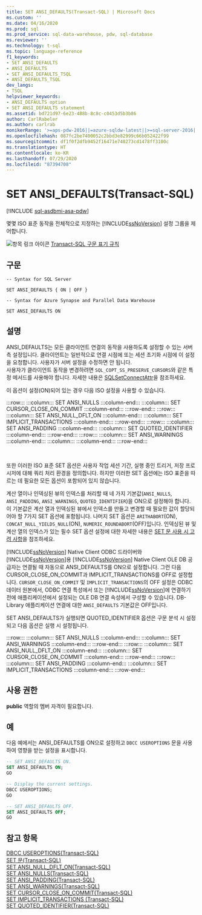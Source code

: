 ```yaml
---
title: SET ANSI_DEFAULTS(Transact-SQL) | Microsoft Docs
ms.custom: ''
ms.date: 04/16/2020
ms.prod: sql
ms.prod_service: sql-data-warehouse, pdw, sql-database
ms.reviewer: ''
ms.technology: t-sql
ms.topic: language-reference
f1_keywords:
- SET ANSI_DEFAULTS
- ANSI_DEFAULTS
- SET_ANSI_DEFAULTS_TSQL
- ANSI_DEFAULTS_TSQL
dev_langs:
- TSQL
helpviewer_keywords:
- ANSI_DEFAULTS option
- SET ANSI_DEFAULTS statement
ms.assetid: bd721d97-6e23-488b-8c8c-c0453d5b3b86
author: CarlRabeler
ms.author: carlrab
monikerRange: '>=aps-pdw-2016||=azure-sqldw-latest||>=sql-server-2016||=sqlallproducts-allversions||>=sql-server-linux-2017||=azuresqldb-mi-current'
ms.openlocfilehash: 087fc2be7400052c2bbd3e82999c66b052422f99
ms.sourcegitcommit: df1f0f2dfb9452f16471e740273cd1478ff3100c
ms.translationtype: HT
ms.contentlocale: ko-KR
ms.lasthandoff: 07/29/2020
ms.locfileid: "87394708"
---
```

# <a name="set-ansi_defaults-transact-sql"></a>SET ANSI_DEFAULTS(Transact-SQL)
[!INCLUDE [sql-asdbmi-asa-pdw](../../includes/applies-to-version/sql-asdbmi-asa-pdw.md)]

  몇몇 ISO 표준 동작을 전체적으로 지정하는 [!INCLUDE[ssNoVersion](../../includes/ssnoversion-md.md)] 설정 그룹을 제어합니다.  
  
 ![항목 링크 아이콘](../../database-engine/configure-windows/media/topic-link.gif "항목 링크 아이콘") [Transact-SQL 구문 표기 규칙](../../t-sql/language-elements/transact-sql-syntax-conventions-transact-sql.md)  

## <a name="syntax"></a>구문

```syntaxsql
-- Syntax for SQL Server

SET ANSI_DEFAULTS { ON | OFF }
```

```syntaxsql
-- Syntax for Azure Synapse and Parallel Data Warehouse

SET ANSI_DEFAULTS ON
```

## <a name="remarks"></a>설명  
ANSI_DEFAULTS는 모든 클라이언트 연결의 동작을 사용하도록 설정할 수 있는 서버 측 설정입니다. 클라이언트는 일반적으로 연결 시점에 또는 세션 초기화 시점에 이 설정을 요청합니다. 사용자가 서버 설정을 수정하면 안 됩니다.   
사용자가 클라이언트 동작을 변경하려면 `SQL_COPT_SS_PRESERVE_CURSORS`와 같은 특정 메서드를 사용해야 합니다. 자세한 내용은 [SQLSetConnectAttr](../../relational-databases/native-client-odbc-api/sqlsetconnectattr.md)을 참조하세요.
  
이 옵션이 설정(ON)되어 있는 경우 다음 ISO 설정을 사용할 수 있습니다.  
  
:::row:::
    :::column:::
        SET ANSI_NULLS
    :::column-end:::
    :::column:::
        SET CURSOR_CLOSE_ON_COMMIT
    :::column-end:::
:::row-end:::
:::row:::
    :::column:::
        SET ANSI_NULL_DFLT_ON
    :::column-end:::
    :::column:::
        SET IMPLICIT_TRANSACTIONS
    :::column-end:::
:::row-end:::
:::row:::
    :::column:::
        SET ANSI_PADDING
    :::column-end:::
    :::column:::
        SET QUOTED_IDENTIFIER
    :::column-end:::
:::row-end:::
:::row:::
    :::column:::
        SET ANSI_WARNINGS
    :::column-end:::
    :::column:::
    :::column-end:::
:::row-end:::

&nbsp;

또한 이러한 ISO 표준 SET 옵션은 사용자 작업 세션 기간, 실행 중인 트리거, 저장 프로시저에 대해 쿼리 처리 환경을 정의합니다. 하지만 이러한 SET 옵션에는 ISO 표준을 따르는 데 필요한 모든 옵션이 포함되어 있지 않습니다.  
  
계산 열이나 인덱싱된 뷰의 인덱스를 처리할 때 네 가지 기본값(`ANSI_NULLS`, `ANSI_PADDING`, `ANSI_WARNINGS`, `QUOTED_IDENTIFIER`)을 ON으로 설정해야 합니다. 이 기본값은 계산 열과 인덱싱된 뷰에서 인덱스를 만들고 변경할 때 필요한 값이 할당되어야 할 7가지 SET 옵션에 포함됩니다. 나머지 SET 옵션은 `ARITHABORT`(ON), `CONCAT_NULL_YIELDS_NULL`(ON), `NUMERIC_ROUNDABORT`(OFF)입니다. 인덱싱된 뷰 및 계산 열의 인덱스가 있는 필수 SET 옵션 설정에 대한 자세한 내용은 [SET 문 사용 시 고려 사항](../../t-sql/statements/set-statements-transact-sql.md#considerations-when-you-use-the-set-statements)을 참조하세요.  
  
[!INCLUDE[ssNoVersion](../../includes/ssnoversion-md.md)] Native Client ODBC 드라이버와 [!INCLUDE[ssNoVersion](../../includes/ssnoversion-md.md)]용 [!INCLUDE[ssNoVersion](../../includes/ssnoversion-md.md)] Native Client OLE DB 공급자는 연결될 때 자동으로 ANSI_DEFAULTS를 ON으로 설정합니다. 그런 다음 CURSOR_CLOSE_ON_COMMIT과 IMPLICIT_TRANSACTIONS를 OFF로 설정합니다. `CURSOR_CLOSE_ON_COMMIT` 및 `IMPLICIT_TRANSACTIONS`의 OFF 설정은 ODBC 데이터 원본에서, ODBC 연결 특성에서 또는 [!INCLUDE[ssNoVersion](../../includes/ssnoversion-md.md)]에 연결하기 전에 애플리케이션에서 설정되는 OLE DB 연결 속성에서 구성할 수 있습니다. DB-Library 애플리케이션 연결에 대한 `ANSI_DEFAULTS` 기본값은 OFF입니다.  
  
SET ANSI_DEFAULTS가 실행되면 QUOTED_IDENTIFIER 옵션은 구문 분석 시 설정되고 다음 옵션은 실행 시 설정됩니다.  
  
:::row:::
    :::column:::
        SET ANSI_NULLS
    :::column-end:::
    :::column:::
        SET ANSI_WARNINGS
    :::column-end:::
:::row-end:::
:::row:::
    :::column:::
        SET ANSI_NULL_DFLT_ON
    :::column-end:::
    :::column:::
        SET CURSOR_CLOSE_ON_COMMIT
    :::column-end:::
:::row-end:::
:::row:::
    :::column:::
        SET ANSI_PADDING
    :::column-end:::
    :::column:::
        SET IMPLICIT_TRANSACTIONS
    :::column-end:::
:::row-end:::

## <a name="permissions"></a>사용 권한  
**public** 역할의 멤버 자격이 필요합니다.  
  
## <a name="examples"></a>예  
다음 예에서는 ANSI_DEFAULTS를 ON으로 설정하고 `DBCC USEROPTIONS` 문을 사용하여 영향을 받는 설정을 표시합니다.  
  
```sql  
-- SET ANSI_DEFAULTS ON.  
SET ANSI_DEFAULTS ON;  
GO  

-- Display the current settings.  
DBCC USEROPTIONS;  
GO 

-- SET ANSI_DEFAULTS OFF.  
SET ANSI_DEFAULTS OFF;  
GO  
```  
  
## <a name="see-also"></a>참고 항목  
 [DBCC USEROPTIONS&#40;Transact-SQL&#41;](../../t-sql/database-console-commands/dbcc-useroptions-transact-sql.md)   
 [SET 문&#40;Transact-SQL&#41;](../../t-sql/statements/set-statements-transact-sql.md)   
 [SET ANSI_NULL_DFLT_ON&#40;Transact-SQL&#41;](../../t-sql/statements/set-ansi-null-dflt-on-transact-sql.md)   
 [SET ANSI_NULLS&#40;Transact-SQL&#41;](../../t-sql/statements/set-ansi-nulls-transact-sql.md)   
 [SET ANSI_PADDING&#40;Transact-SQL&#41;](../../t-sql/statements/set-ansi-padding-transact-sql.md)   
 [SET ANSI_WARNINGS&#40;Transact-SQL&#41;](../../t-sql/statements/set-ansi-warnings-transact-sql.md)   
 [SET CURSOR_CLOSE_ON_COMMIT&#40;Transact-SQL&#41;](../../t-sql/statements/set-cursor-close-on-commit-transact-sql.md)   
 [SET IMPLICIT_TRANSACTIONS &#40;Transact-SQL&#41;](../../t-sql/statements/set-implicit-transactions-transact-sql.md)   
 [SET QUOTED_IDENTIFIER&#40;Transact-SQL&#41;](../../t-sql/statements/set-quoted-identifier-transact-sql.md)  
  
  
